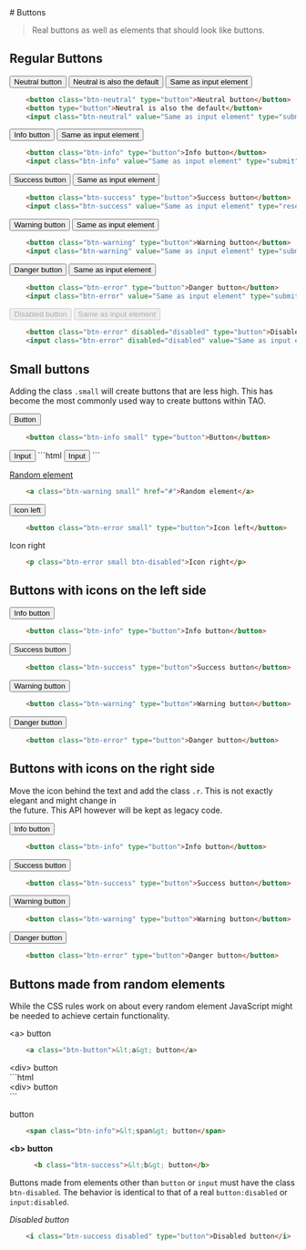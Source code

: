 <!--
tags: ["Style Guide:Buttons"]
-->
<link href="https://raw.githubusercontent.com/oat-sa/tao-core/master/views/css/tao-3.css" rel="stylesheet" />
# Buttons

> Real buttons as well as elements that should look like buttons.

## Regular Buttons

<button class="btn-neutral" type="button">Neutral button</button>
<button type="button">Neutral is also the default</button>
<input class="btn-neutral" value="Same as input element" type="submit">
```html
	<button class="btn-neutral" type="button">Neutral button</button>
	<button type="button">Neutral is also the default</button>
	<input class="btn-neutral" value="Same as input element" type="submit">
```

<button class="btn-info" type="button">Info button</button>
<input class="btn-info" value="Same as input element" type="submit">
```html
	<button class="btn-info" type="button">Info button</button>
	<input class="btn-info" value="Same as input element" type="submit">
```

<button class="btn-success" type="button">Success button</button>
<input class="btn-success" value="Same as input element" type="reset">
```html
	<button class="btn-success" type="button">Success button</button>
	<input class="btn-success" value="Same as input element" type="reset">
```

<button class="btn-warning" type="button">Warning button</button>
<input class="btn-warning" value="Same as input element" type="submit">
```html
	<button class="btn-warning" type="button">Warning button</button>
	<input class="btn-warning" value="Same as input element" type="submit">
```

<button class="btn-error" type="button">Danger button</button>
<input class="btn-error" value="Same as input element" type="submit">
```html
	<button class="btn-error" type="button">Danger button</button>
	<input class="btn-error" value="Same as input element" type="submit">
```

<button class="btn-error" disabled="disabled" type="button">Disabled button</button>
<input class="btn-error" disabled="disabled" value="Same as input element" type="submit">
```html
	<button class="btn-error" disabled="disabled" type="button">Disabled button</button>
	<input class="btn-error" disabled="disabled" value="Same as input element" type="submit">
```

## Small buttons

Adding the class `.small` will create buttons that are less high. This has become the most commonly used way to create buttons within TAO.

<button class="btn-info small" type="button">Button</button>
```html
	<button class="btn-info small" type="button">Button</button>
```

<input class="btn-success small" value="Input" type="submit">
```html
	<input class="btn-success small" value="Input" type="submit">
```

<a class="btn-warning small" href="#">Random element</a>
```html
	<a class="btn-warning small" href="#">Random element</a>
```

<button class="btn-error small" type="button">Icon left</button>
```html
	<button class="btn-error small" type="button">Icon left</button>
```

<p class="btn-error small btn-disabled">Icon right</p>

```html
	<p class="btn-error small btn-disabled">Icon right</p>
```

## Buttons with icons on the left side

<button class="btn-info" type="button">Info button</button>

```html
	<button class="btn-info" type="button">Info button</button>
```

<button class="btn-success" type="button">Success button</button>

```html
	<button class="btn-success" type="button">Success button</button>
```

<button class="btn-warning" type="button">Warning button</button>

```html
	<button class="btn-warning" type="button">Warning button</button>
```

<button class="btn-error" type="button">Danger button</button>

```html
	<button class="btn-error" type="button">Danger button</button>
```

## Buttons with icons on the right side

Move the icon behind the text and add the class `.r`. This is not exactly elegant and might change in  
the future. This API however will be kept as legacy code.

<button class="btn-info" type="button">Info button</button>

```html
	<button class="btn-info" type="button">Info button</button>
```

<button class="btn-success" type="button">Success button</button>

```html
	<button class="btn-success" type="button">Success button</button>
```

<button class="btn-warning" type="button">Warning button</button>

```html
	<button class="btn-warning" type="button">Warning button</button>
```

<button class="btn-error" type="button">Danger button</button>

```html
	<button class="btn-error" type="button">Danger button</button>
```

## Buttons made from random elements

While the CSS rules work on about every random element JavaScript might be needed to achieve certain functionality.

<a class="btn-button">&lt;a&gt; button</a>

```html
	<a class="btn-button">&lt;a&gt; button</a>
```

<div class="btn-error">&lt;div&gt; button</div>
```html
	<div class="btn-error">&lt;div&gt; button</div>
```

<span class="btn-info"><span> button</span>

```html
	<span class="btn-info">&lt;span&gt; button</span>
```

<b class="btn-success">&lt;b&gt; button</b>

```html
	  <b class="btn-success">&lt;b&gt; button</b>
```

Buttons made from elements other than `button` or `input` must have the class `btn-disabled`. The behavior is identical to that of a real `button:disabled` or `input:disabled`.

<i class="btn-success disabled" type="button">Disabled button</i>

```html
	<i class="btn-success disabled" type="button">Disabled button</i>
```
